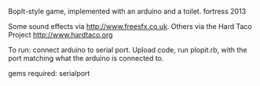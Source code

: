 BopIt-style game, implemented with an arduino and a toilet. fortress 2013

Some sound effects via http://www.freesfx.co.uk. Others via the Hard Taco Project http://www.hardtaco.org

To run: connect arduino to serial port. Upload code, run plopit.rb, with the port matching what the arduino is connected to.

gems required: serialport

